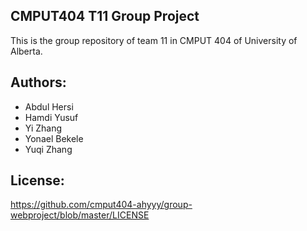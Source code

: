 ## CMPUT404 T11 Group Project

This is the group repository of team 11 in CMPUT 404 of University of Alberta.

## Authors:
* Abdul Hersi
* Hamdi Yusuf
* Yi Zhang
* Yonael Bekele
* Yuqi Zhang

## License:

https://github.com/cmput404-ahyyy/group-webproject/blob/master/LICENSE
